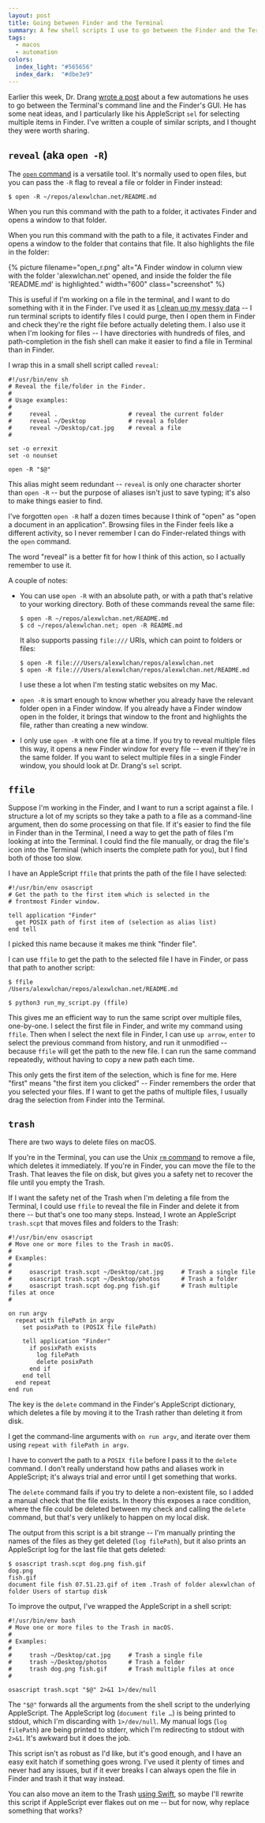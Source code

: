 ```yaml
---
layout: post
title: Going between Finder and the Terminal
summary: A few shell scripts I use to go between the Finder and the Terminal.
tags:
  - macos
  - automation
colors:
  index_light: "#565656"
  index_dark:  "#dbe3e9"
---
```

Earlier this week, Dr. Drang [wrote a post][drang] about a few automations he uses to go between the Terminal's command line and the Finder's GUI.
He has some neat ideas, and I particularly like his AppleScript `sel` for selecting multiple items in Finder.
I've written a couple of similar scripts, and I thought they were worth sharing.

[drang]: http://www.leancrew.com/all-this/

## `reveal` (aka `open -R`)

The [`open` command](https://ss64.com/mac/open.html) is a versatile tool.
It's normally used to open files, but you can pass the `-R` flag to reveal a file or folder in Finder instead:

```console
$ open -R ~/repos/alexwlchan.net/README.md
```

When you run this command with the path to a folder, it activates Finder and opens a window to that folder.

When you run this command with the path to a file, it activates Finder and opens a window to the folder that contains that file.
It also highlights the file in the folder:

{%
  picture
  filename="open_r.png"
  alt="A Finder window in column view with the folder 'alexwlchan.net' opened, and inside the folder the file 'README.md' is highlighted."
  width="600"
  class="screenshot"
%}

This is useful if I'm working on a file in the terminal, and I want to do something with it in the Finder.
I've used it as [I clean up my messy data](/2024/digital-decluttering/) -- I run terminal scripts to identify files I could purge, then I open them in Finder and check they're the right file before actually deleting them.
I also use it when I'm looking for files -- I have directories with hundreds of files, and path-completion in the fish shell can make it easier to find a file in Terminal than in Finder.

I wrap this in a small shell script called `reveal`:

```shell
#!/usr/bin/env sh
# Reveal the file/folder in the Finder.
#
# Usage examples:
#
#     reveal .                    # reveal the current folder
#     reveal ~/Desktop            # reveal a folder
#     reveal ~/Desktop/cat.jpg    # reveal a file
#

set -o errexit
set -o nounset

open -R "$@"
```

This alias might seem redundant -- `reveal` is only one character shorter than `open -R` -- but the purpose of aliases isn't just to save typing; it's also to make things easier to find.

I've forgotten `open -R` half a dozen times because I think of "open" as "open a document in an application".
Browsing files in the Finder feels like a different activity, so I never remember I can do Finder-related things with the `open` command.

The word "reveal" is a better fit for how I think of this action, so I actually remember to use it.

A couple of notes:

*   You can use `open -R` with an absolute path, or with a path that's relative to your working directory.
    Both of these commands reveal the same file:

    ```console
    $ open -R ~/repos/alexwlchan.net/README.md
    $ cd ~/repos/alexwlchan.net; open -R README.md
    ```

    It also supports passing `file:///` URIs, which can point to folders or files:

    ```console
    $ open -R file:///Users/alexwlchan/repos/alexwlchan.net
    $ open -R file:///Users/alexwlchan/repos/alexwlchan.net/README.md
    ```

    I use these a lot when I'm testing static websites on my Mac.

*   `open -R` is smart enough to know whether you already have the relevant folder open in a Finder window.
    If you already have a Finder window open in the folder, it brings that window to the front and highlights the file, rather than creating a new window.

*   I only use `open -R` with one file at a time.
    If you try to reveal multiple files this way, it opens a new Finder window for every file -- even if they're in the same folder.
    If you want to select multiple files in a single Finder window, you should look at Dr. Drang's `sel` script.

## `ffile`

Suppose I'm working in the Finder, and I want to run a script against a file.
I structure a lot of my scripts so they take a path to a file as a command-line argument, then do some processing on that file.
If it's easier to find the file in Finder than in the Terminal, I need a way to get the path of files I'm looking at into the Terminal.
I could find the file manually, or drag the file's icon into the Terminal (which inserts the complete path for you), but I find both of those too slow.

I have an AppleScript `ffile` that prints the path of the file I have selected:

```applescript
#!/usr/bin/env osascript
# Get the path to the first item which is selected in the
# frontmost Finder window.

tell application "Finder"
  get POSIX path of first item of (selection as alias list)
end tell
```

I picked this name because it makes me think "finder file".

I can use `ffile` to get the path to the selected file I have in Finder, or pass that path to another script:

```console
$ ffile
/Users/alexwlchan/repos/alexwlchan.net/README.md

$ python3 run_my_script.py (ffile)
```

This gives me an efficient way to run the same script over multiple files, one-by-one.
I select the first file in Finder, and write my command using `ffile`.
Then when I select the next file in Finder, I can use `up arrow`, `enter` to select the previous command from history, and run it unmodified -- because `ffile` will get the path to the new file.
I can run the same command repeatedly, without having to copy a new path each time.

This only gets the first item of the selection, which is fine for me.
Here "first" means "the first item you clicked" -- Finder remembers the order that you selected your files.
If I want to get the paths of multiple files, I usually drag the selection from Finder into the Terminal.

## `trash`

There are two ways to delete files on macOS.

If you're in the Terminal, you can use the Unix [`rm` command][rm] to remove a file, which deletes it immediately.
If you're in Finder, you can move the file to the Trash.
That leaves the file on disk, but gives you a safety net to recover the file until you empty the Trash.

If I want the safety net of the Trash when I'm deleting a file from the Terminal, I could use `ffile` to reveal the file in Finder and delete it from there -- but that's one too many steps.
Instead, I wrote an AppleScript `trash.scpt` that moves files and folders to the Trash:

```applescript
#!/usr/bin/env osascript
# Move one or more files to the Trash in macOS.
#
# Examples:
#
#     osascript trash.scpt ~/Desktop/cat.jpg     # Trash a single file
#     osascript trash.scpt ~/Desktop/photos      # Trash a folder
#     osascript trash.scpt dog.png fish.gif      # Trash multiple files at once
#

on run argv
  repeat with filePath in argv
    set posixPath to (POSIX file filePath)

    tell application "Finder"
      if posixPath exists
        log filePath
        delete posixPath
      end if
    end tell
  end repeat
end run
```

The key is the `delete` command in the Finder's AppleScript dictionary, which deletes a file by moving it to the Trash rather than deleting it from disk.

I get the command-line arguments with `on run argv`, and iterate over them using `repeat with filePath in argv`.

I have to convert the path to a `POSIX file` before I pass it to the `delete` command.
I don't really understand how paths and aliases work in AppleScript; it's always trial and error until I get something that works.

The `delete` command fails if you try to delete a non-existent file, so I added a manual check that the file exists.
In theory this exposes a race condition, where the file could be deleted between my check and calling the `delete` command, but that's very unlikely to happen on my local disk.

The output from this script is a bit strange -- I'm manually printing the names of the files as they get deleted (`log filePath`), but it also prints an AppleScript log for the last file that gets deleted:

```console
$ osascript trash.scpt dog.png fish.gif
dog.png
fish.gif
document file fish 07.51.23.gif of item .Trash of folder alexwlchan of folder Users of startup disk
```

To improve the output, I've wrapped the AppleScript in a shell script:

```shell
#!/usr/bin/env bash
# Move one or more files to the Trash in macOS.
#
# Examples:
#
#     trash ~/Desktop/cat.jpg     # Trash a single file
#     trash ~/Desktop/photos      # Trash a folder
#     trash dog.png fish.gif      # Trash multiple files at once
#

osascript trash.scpt "$@" 2>&1 1>/dev/null
```

The `"$@"` forwards all the arguments from the shell script to the underlying AppleScript.
The AppleScript log (`document file …`) is being printed to stdout, which I'm discarding with `1>/dev/null`.
My manual logs (`log filePath`) are being printed to stderr, which I'm redirecting to stdout with `2>&1`.
It's awkward but it does the job.

This script isn't as robust as I'd like, but it's good enough, and I have an easy exit hatch if something goes wrong.
I've used it plenty of times and never had any issues, but if it ever breaks I can always open the file in Finder and trash it that way instead.

You can also move an item to the Trash [using Swift][swift], so maybe I'll rewrite this script if AppleScript ever flakes out on me -- but for now, why replace something that works?

[rm]: https://ss64.com/mac/rm.html
[swift]: https://developer.apple.com/documentation/foundation/filemanager/1414306-trashitem
